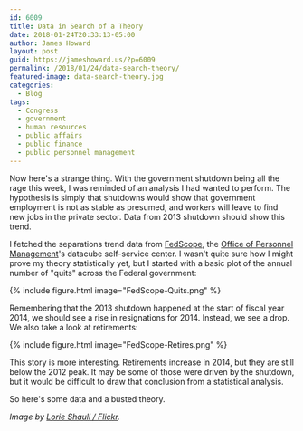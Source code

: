 ```yaml
---
id: 6009
title: Data in Search of a Theory
date: 2018-01-24T20:33:13-05:00
author: James Howard
layout: post
guid: https://jameshoward.us/?p=6009
permalink: /2018/01/24/data-search-theory/
featured-image: data-search-theory.jpg
categories:
  - Blog
tags:
  - Congress
  - government
  - human resources
  - public affairs
  - public finance
  - public personnel management
---
```

Now here's a strange thing.  With the government shutdown being all
the rage this week, I was reminded of an analysis I had wanted to
perform.  The hypothesis is simply that shutdowns would show that
government employment is not as stable as presumed, and workers
will leave to find new jobs in the private sector.  Data from 2013
shutdown should show this trend.

I fetched the separations trend data from
[FedScope](https://www.fedscope.opm.gov/), the [Office of Personnel
Management](https://www.opm.gov/)'s datacube self-service center.
I wasn't quite sure how I might prove my theory statistically yet,
but I started with a basic plot of the annual number of "quits"
across the Federal government:

{% include figure.html image="FedScope-Quits.png" %}

Remembering that the 2013 shutdown happened at the start of fiscal
year 2014, we should see a rise in resignations for 2014.  Instead,
we see a drop.  We also take a look at retirements:

{% include figure.html image="FedScope-Retires.png" %}

This story is more interesting.  Retirements increase in 2014, but
they are still below the 2012 peak.  It may be some of those were
driven by the shutdown, but it would be difficult to draw that
conclusion from a statistical analysis.

So here's some data and a busted theory.

_Image by [Lorie Shaull /
Flickr](https://www.flickr.com/photos/number7cloud/10042720115)._
